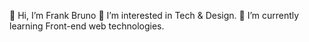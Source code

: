 👋 Hi, I’m Frank Bruno
👀 I’m interested in Tech & Design.
🌱 I’m currently learning Front-end web technologies.

<!---
- 💞️ I’m looking to collaborate on ...
- 📫 How to reach me ...

linoriva66/linoriva66 is a ✨ special ✨ repository because its `README.md` (this file) appears on your GitHub profile.
You can click the Preview link to take a look at your changes.
--->
